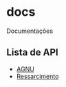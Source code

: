 # docs
Documentações


## Lista de API

- [AGNU](agnu/README.md)
- [Ressarcimento](ressarcimento/README.md)